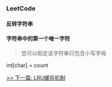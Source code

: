 ### LeetCode

#### 反转字符串

#### 字符串中的第一个唯一字符

> 您可以假定该字符串只包含小写字母

int[char] = count


[>> 下一篇: LRU缓存机制](1-数据结构与算法/LRU缓存机制.md)

